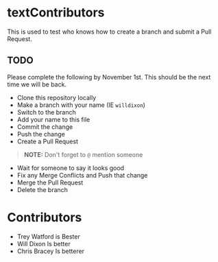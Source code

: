 # textContributors

This is used to test who knows how to create a branch and submit a Pull Request.

## TODO

Please complete the following by November 1st. This should be the next time we will be back.

* Clone this repository locally
* Make a branch with your name (IE `willdixon`)
* Switch to the branch
* Add your name to this file
* Commit the change
* Push the change
* Create a Pull Request

>**NOTE:** Don't forget to `@` mention someone

* Wait for someone to say it looks good
* Fix any Merge Conflicts and Push that change
* Merge the Pull Request
* Delete the branch

# Contributors

* Trey Watford is Bester
* Will Dixon Is better
* Chris Bracey Is betterer
